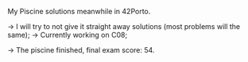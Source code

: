 My Piscine solutions meanwhile in 42Porto.

-> I will try to not give it straight away solutions (most problems will the same);
    -> Currently working on C08;

-> The piscine finished, final exam score: 54. 
